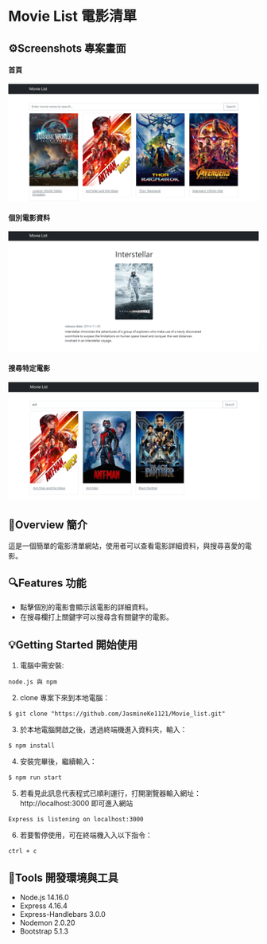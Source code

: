 # Movie List 電影清單

## ⚙Screenshots 專案畫面

#### 首頁
![Minion](https://github.com/JasmineKe1121/Movie_list/blob/main/public/screenshots/screenshot1.png)
#### 個別電影資料
![Minion](https://github.com/JasmineKe1121/Movie_list/blob/main/public/screenshots/screenshot2.png)
#### 搜尋特定電影
![Minion](https://github.com/JasmineKe1121/Movie_list/blob/main/public/screenshots/screenshot3.png)

## 📄Overview 簡介
這是一個簡單的電影清單網站，使用者可以查看電影詳細資料，與搜尋喜愛的電影。

## 🔍Features 功能
- 點擊個別的電影會顯示該電影的詳細資料。
- 在搜尋欄打上關鍵字可以搜尋含有關鍵字的電影。

## 💡Getting Started 開始使用

1. 電腦中需安裝:
```
node.js 與 npm
```

2. clone 專案下來到本地電腦：
```
$ git clone "https://github.com/JasmineKe1121/Movie_list.git"
```

3. 於本地電腦開啟之後，透過終端機進入資料夾，輸入：
```
$ npm install
```

4. 安裝完畢後，繼續輸入：
```
$ npm run start
```

5. 若看見此訊息代表程式已順利運行，打開瀏覽器輸入網址：http://localhost:3000 即可進入網站
```
Express is listening on localhost:3000
```

6. 若要暫停使用，可在終端機入入以下指令：
```
ctrl + c
```

## 🔧Tools 開發環境與工具
- Node.js 14.16.0
- Express 4.16.4
- Express-Handlebars 3.0.0
- Nodemon 2.0.20
- Bootstrap 5.1.3